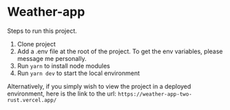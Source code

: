 # Weather-app

Steps to run this project.

1. Clone project
2. Add a .env file at the root of the project. To get the env variables, please message me personally.
3. Run `yarn` to install node modules
4. Run `yarn dev` to start the local environment

Alternatively, if you simply wish to view the project in a deployed environment, here is the link to the url:
`https://weather-app-two-rust.vercel.app/`
